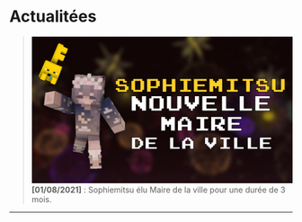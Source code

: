 

# Actualitées

>![new-maire](./img/art-newmaire.png)
**[01/08/2021]** : Sophiemitsu élu Maire de la ville pour une durée de 3 mois.
---




